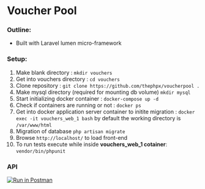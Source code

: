 # Voucher Pool

### Outline:
- Built with Laravel lumen micro-framework

### Setup:
1. Make blank directory : `mkdir vouchers`
2. Get into vouchers directory : `cd vouchers`
2. Clone repository : `git clone https://github.com/thephpx/voucherpool .`
2. Make mysql directory (required for mounting db volume) `mkdir mysql`
3. Start initializing docker container : `docker-compose up -d`
4. Check if containers are running or not : `docker ps`
5. Get into docker application server container to initite migration : `docker exec -it vouchers_web_1 bash` by default the working directory is `/var/www/html`
5. Migration of database `php artisan migrate`
6. Browse `http://localhost/` to load front-end
7. To run tests execute while inside **vouchers_web_1 cotainer**: `vendor/bin/phpunit`

### API
[![Run in Postman](https://run.pstmn.io/button.svg)](https://app.getpostman.com/run-collection/6e2d512b4ab961fbac83)